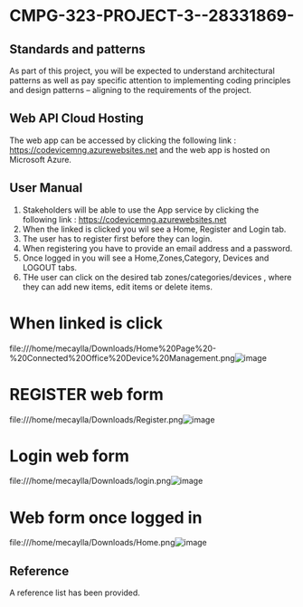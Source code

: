 
# CMPG-323-PROJECT-3--28331869-
 ## Standards and patterns
 As part of this project, you will be expected to understand architectural patterns as well as pay
specific attention to implementing coding principles and design patterns – aligning to the
requirements of the project.
 
 
## Web API Cloud Hosting

The web app can be accessed by clicking the following link : https://codevicemng.azurewebsites.net and the web app is hosted on Microsoft Azure. 

## User Manual
 1. Stakeholders will be able to use the App service by clicking the following link : https://codevicemng.azurewebsites.net
 2. When the linked is clicked you wil see a Home, Register and Login tab.
 3. The user has to register first before they can login.
 4. When registering you have to provide an email address and a password.
 5. Once logged in you will see a Home,Zones,Category, Devices and LOGOUT tabs.
 6. THe user can click on the desired tab zones/categories/devices , where they can add new items, edit items or delete items.
 
   # When linked is click
   
file:///home/mecaylla/Downloads/Home%20Page%20-%20Connected%20Office%20Device%20Management.png![image](https://user-images.githubusercontent.com/110894098/202694688-c8139475-8e1a-499c-9849-3bf08fcd219e.png)

# REGISTER web form


file:///home/mecaylla/Downloads/Register.png![image](https://user-images.githubusercontent.com/110894098/202694883-6dbf8198-81d7-4b7d-94fb-046266a1ee3a.png)

# Login web form

file:///home/mecaylla/Downloads/login.png![image](https://user-images.githubusercontent.com/110894098/202695340-b146d0e7-aeba-44ee-8d4b-8e9958579cf8.png)


# Web form once logged in
file:///home/mecaylla/Downloads/Home.png![image](https://user-images.githubusercontent.com/110894098/202695088-0832f8f2-55ba-4bd8-bb3f-eed7ee23056d.png)


## Reference
A reference list has been provided.
